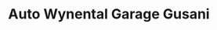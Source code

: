 ---
title: "Auto Wynental Garage Gusani"
url: /oberkulm/auto-wynental-garage-gusani/
shop: Autowerkstatt
---